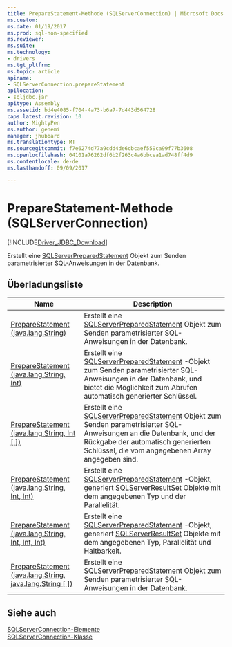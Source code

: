```yaml
---
title: PrepareStatement-Methode (SQLServerConnection) | Microsoft Docs
ms.custom: 
ms.date: 01/19/2017
ms.prod: sql-non-specified
ms.reviewer: 
ms.suite: 
ms.technology:
- drivers
ms.tgt_pltfrm: 
ms.topic: article
apiname:
- SQLServerConnection.prepareStatement
apilocation:
- sqljdbc.jar
apitype: Assembly
ms.assetid: bd4e4085-f704-4a73-b6a7-7d443d564728
caps.latest.revision: 10
author: MightyPen
ms.author: genemi
manager: jhubbard
ms.translationtype: MT
ms.sourcegitcommit: f7e6274d77a9cdd4de6cbcaef559ca99f77b3608
ms.openlocfilehash: 04101a76262df6b2f263c4a6bbcea1ad748ff4d9
ms.contentlocale: de-de
ms.lasthandoff: 09/09/2017

---
```

# <a name="preparestatement-method-sqlserverconnection"></a>PrepareStatement-Methode (SQLServerConnection)
[!INCLUDE[Driver_JDBC_Download](../../../includes/driver_jdbc_download.md)]

  Erstellt eine [SQLServerPreparedStatement](../../../connect/jdbc/reference/sqlserverpreparedstatement-class.md) Objekt zum Senden parametrisierter SQL-Anweisungen in der Datenbank.  
  
## <a name="overload-list"></a>Überladungsliste  
  
|Name|Description|  
|----------|-----------------|  
|[PrepareStatement (java.lang.String)](../../../connect/jdbc/reference/preparestatement-method-java-lang-string.md)|Erstellt eine [SQLServerPreparedStatement](../../../connect/jdbc/reference/sqlserverpreparedstatement-class.md) Objekt zum Senden parametrisierter SQL-Anweisungen in der Datenbank.|  
|[PrepareStatement (java.lang.String, Int)](../../../connect/jdbc/reference/preparestatement-method-java-lang-string-int.md)|Erstellt eine [SQLServerPreparedStatement](../../../connect/jdbc/reference/sqlserverpreparedstatement-class.md) -Objekt zum Senden parametrisierter SQL-Anweisungen in der Datenbank, und bietet die Möglichkeit zum Abrufen automatisch generierter Schlüssel.|  
|[PrepareStatement (java.lang.String, Int &#91; &#93;)](../../../connect/jdbc/reference/preparestatement-method-java-lang-string.md)|Erstellt eine [SQLServerPreparedStatement](../../../connect/jdbc/reference/sqlserverpreparedstatement-class.md) Objekt zum Senden parametrisierter SQL-Anweisungen an die Datenbank, und der Rückgabe der automatisch generierten Schlüssel, die vom angegebenen Array angegeben sind.|  
|[PrepareStatement (java.lang.String, Int, Int)](../../../connect/jdbc/reference/preparestatement-method-java-lang-string-int-int.md)|Erstellt eine [SQLServerPreparedStatement](../../../connect/jdbc/reference/sqlserverpreparedstatement-class.md) -Objekt, generiert [SQLServerResultSet](../../../connect/jdbc/reference/sqlserverresultset-class.md) Objekte mit dem angegebenen Typ und der Parallelität.|  
|[PrepareStatement (java.lang.String, Int, Int, Int)](../../../connect/jdbc/reference/preparestatement-method-java-lang-string-int-int-int.md)|Erstellt eine [SQLServerPreparedStatement](../../../connect/jdbc/reference/sqlserverpreparedstatement-class.md) -Objekt, generiert [SQLServerResultSet](../../../connect/jdbc/reference/sqlserverresultset-class.md) Objekte mit dem angegebenen Typ, Parallelität und Haltbarkeit.|  
|[PrepareStatement (java.lang.String, java.lang.String &#91; &#93;)](../../../connect/jdbc/reference/preparestatement-method-java-lang-string-java-lang-string.md)|Erstellt eine [SQLServerPreparedStatement](../../../connect/jdbc/reference/sqlserverpreparedstatement-class.md) Objekt zum Senden parametrisierter SQL-Anweisungen in der Datenbank.|  
  
## <a name="see-also"></a>Siehe auch  
 [SQLServerConnection-Elemente](../../../connect/jdbc/reference/sqlserverconnection-members.md)   
 [SQLServerConnection-Klasse](../../../connect/jdbc/reference/sqlserverconnection-class.md)  
  
  
